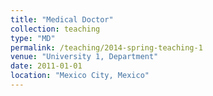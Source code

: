 ```yaml
---
title: "Medical Doctor"
collection: teaching
type: "MD"
permalink: /teaching/2014-spring-teaching-1
venue: "University 1, Department"
date: 2011-01-01
location: "Mexico City, Mexico"
---
```

